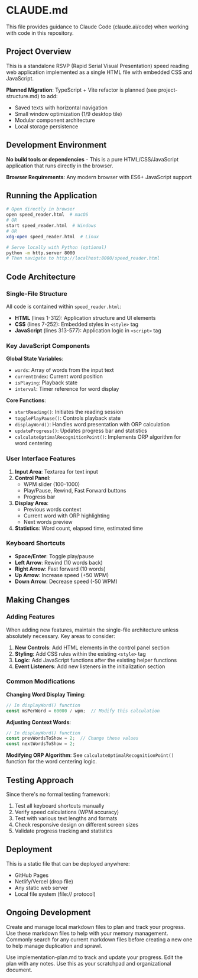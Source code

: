 # CLAUDE.md

This file provides guidance to Claude Code (claude.ai/code) when working with code in this repository.

## Project Overview

This is a standalone RSVP (Rapid Serial Visual Presentation) speed reading web application implemented as a single HTML file with embedded CSS and JavaScript.

**Planned Migration**: TypeScript + Vite refactor is planned (see project-structure.md) to add:
- Saved texts with horizontal navigation
- Small window optimization (1/9 desktop tile)
- Modular component architecture
- Local storage persistence

## Development Environment

**No build tools or dependencies** - This is a pure HTML/CSS/JavaScript application that runs directly in the browser.

**Browser Requirements**: Any modern browser with ES6+ JavaScript support

## Running the Application

```bash
# Open directly in browser
open speed_reader.html  # macOS
# OR
start speed_reader.html  # Windows
# OR
xdg-open speed_reader.html  # Linux

# Serve locally with Python (optional)
python -m http.server 8000
# Then navigate to http://localhost:8000/speed_reader.html
```

## Code Architecture

### Single-File Structure
All code is contained within `speed_reader.html`:
- **HTML** (lines 1-312): Application structure and UI elements
- **CSS** (lines 7-252): Embedded styles in `<style>` tag
- **JavaScript** (lines 313-577): Application logic in `<script>` tag

### Key JavaScript Components

**Global State Variables**:
- `words`: Array of words from the input text
- `currentIndex`: Current word position
- `isPlaying`: Playback state
- `interval`: Timer reference for word display

**Core Functions**:
- `startReading()`: Initiates the reading session
- `togglePlayPause()`: Controls playback state
- `displayWord()`: Handles word presentation with ORP calculation
- `updateProgress()`: Updates progress bar and statistics
- `calculateOptimalRecognitionPoint()`: Implements ORP algorithm for word centering

### User Interface Features

1. **Input Area**: Textarea for text input
2. **Control Panel**: 
   - WPM slider (100-1000)
   - Play/Pause, Rewind, Fast Forward buttons
   - Progress bar
3. **Display Area**: 
   - Previous words context
   - Current word with ORP highlighting
   - Next words preview
4. **Statistics**: Word count, elapsed time, estimated time

### Keyboard Shortcuts

- **Space/Enter**: Toggle play/pause
- **Left Arrow**: Rewind (10 words back)
- **Right Arrow**: Fast forward (10 words)
- **Up Arrow**: Increase speed (+50 WPM)
- **Down Arrow**: Decrease speed (-50 WPM)

## Making Changes

### Adding Features
When adding new features, maintain the single-file architecture unless absolutely necessary. Key areas to consider:

1. **New Controls**: Add HTML elements in the control panel section
2. **Styling**: Add CSS rules within the existing `<style>` tag
3. **Logic**: Add JavaScript functions after the existing helper functions
4. **Event Listeners**: Add new listeners in the initialization section

### Common Modifications

**Changing Word Display Timing**:
```javascript
// In displayWord() function
const msPerWord = 60000 / wpm;  // Modify this calculation
```

**Adjusting Context Words**:
```javascript
// In displayWord() function
const prevWordsToShow = 2;  // Change these values
const nextWordsToShow = 2;
```

**Modifying ORP Algorithm**:
See `calculateOptimalRecognitionPoint()` function for the word centering logic.

## Testing Approach

Since there's no formal testing framework:
1. Test all keyboard shortcuts manually
2. Verify speed calculations (WPM accuracy)
3. Test with various text lengths and formats
4. Check responsive design on different screen sizes
5. Validate progress tracking and statistics

## Deployment

This is a static file that can be deployed anywhere:
- GitHub Pages
- Netlify/Vercel (drop file)
- Any static web server
- Local file system (file:// protocol)

## Ongoing Development
Create and manage local markdown files to plan and track your progress. Use these markdown files to help with your memory management. Commonly search for any current markdown files before creating a new one to help manage duplication and sprawl. 

Use implementation-plan.md to track and update your progress. Edit the plan with any notes. Use this as your scratchpad and organizational document. 